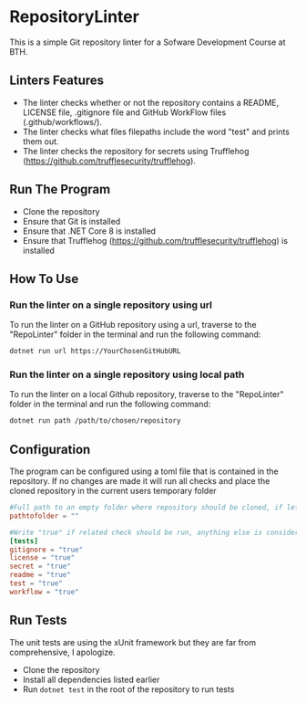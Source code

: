 # RepositoryLinter

This is a simple Git repository linter for a Sofware Development Course at BTH.

## Linters Features

- The linter checks whether or not the repository contains a README, LICENSE file, .gitignore file and GitHub WorkFlow files (.github/workflows/).
- The linter checks what files filepaths include the word "test" and prints them out.
- The linter checks the repository for secrets using Trufflehog (https://github.com/trufflesecurity/trufflehog).

## Run The Program

- Clone the repository
- Ensure that Git is installed
- Ensure that .NET Core 8 is installed
- Ensure that Trufflehog (https://github.com/trufflesecurity/trufflehog) is installed

## How To Use

### Run the linter on a single repository using url
To run the linter on a GitHub repository using a url, traverse to the "RepoLinter" folder in the terminal and run the following command:
```bash
dotnet run url https://YourChosenGitHubURL
```
### Run the linter on a single repository using local path
To run the linter on a local Github repository, traverse to the "RepoLinter" folder in the terminal and run the following command:
```bash
dotnet run path /path/to/chosen/repository
```

## Configuration
The program can be configured using a toml file that is contained in the repository. If no changes are made it will run all checks and place the cloned repository in the current users temporary folder

```toml
#Full path to an empty folder where repository should be cloned, if left empty defaults to /tmp/gitrepo.
pathtofolder = ""

#Write "true" if related check should be run, anything else is considered to be an unwanted check.
[tests]
gitignore = "true"
license = "true"
secret = "true"
readme = "true"
test = "true"
workflow = "true"

```

## Run Tests

The unit tests are using the xUnit framework but they are far from comprehensive, I apologize.

- Clone the repository
- Install all dependencies listed earlier
- Run ```dotnet test``` in the root of the repository to run tests
